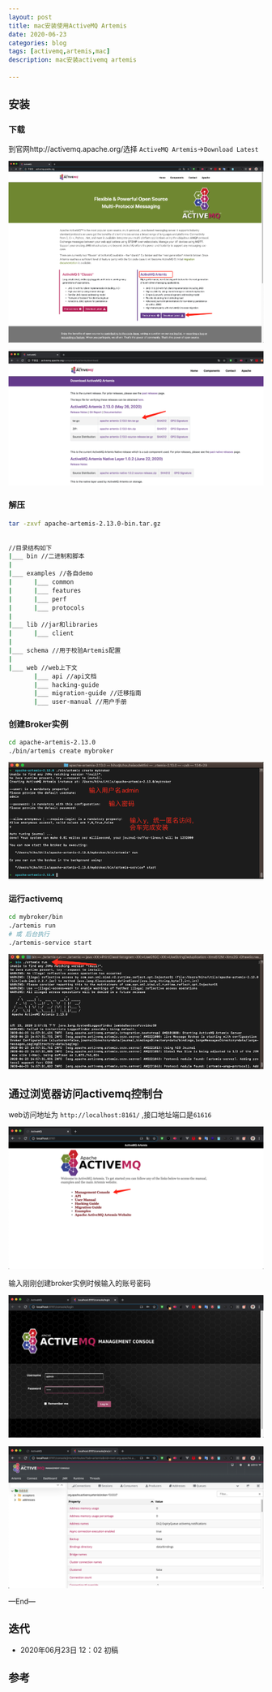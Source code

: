 ```yaml
---
layout: post
title: mac安装使用ActiveMQ Artemis
date: 2020-06-23
categories: blog
tags: [activemq,artemis,mac]
description: mac安装activemq artemis

---
```


## 安装

### 下载

到官网http://activemq.apache.org/选择 `ActiveMQ Artemis`->`Download Latest`


![1.png](/source/images/mac-activemq-artermis/1.png)

![2.png](/source/images/mac-activemq-artermis/2.png)

### 解压

```bash
tar -zxvf apache-artemis-2.13.0-bin.tar.gz
```


```bash

//目录结构如下
|___ bin //二进制和脚本
|
|___ examples //各自demo
|      |___ common
|      |___ features
|      |___ perf
|      |___ protocols
|
|___ lib //jar和libraries 
|      |___ client
|
|___ schema //用于校验Artemis配置
|
|___ web //web上下文
       |___ api //api文档
       |___ hacking-guide
       |___ migration-guide //迁移指南
       |___ user-manual //用户手册
```

### 创建Broker实例

```bash
cd apache-artemis-2.13.0
./bin/artemis create mybroker
```

![3.png](/source/images/mac-activemq-artermis/3.png)

### 运行activemq

```bash
cd mybroker/bin
./artemis run 
# 或 后台执行
./artemis-service start
```

![4.png](/source/images/mac-activemq-artermis/4.png)


## 通过浏览器访问activemq控制台

web访问地址为 `http://localhost:8161/` ,接口地址端口是`61616`

![5.png](/source/images/mac-activemq-artermis/5.png)

输入刚刚创建broker实例时候输入的账号密码

![6.png](/source/images/mac-activemq-artermis/6.png)

![7.png](/source/images/mac-activemq-artermis/7.png)

—End—

## 迭代

* 2020年06月23日 12：02 初稿

## 参考

